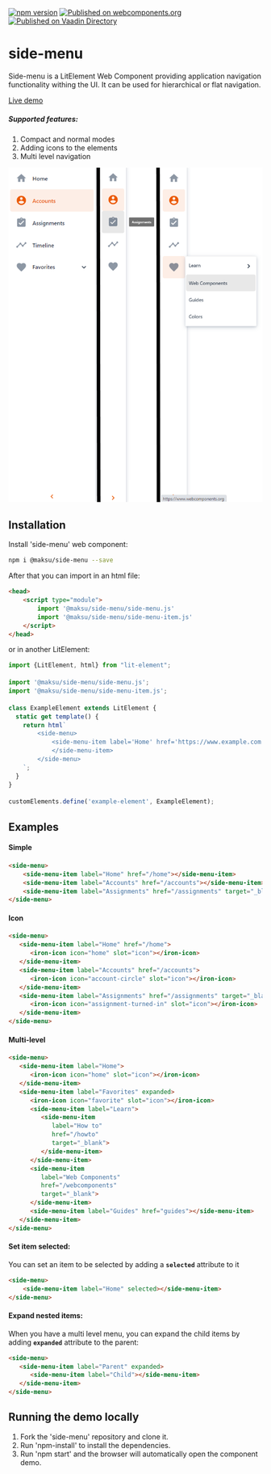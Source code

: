 [![npm version](https://badgen.net/npm/v/@maksu/side-menu)](https://www.npmjs.com/package/@maksu/side-menu)
[![Published on webcomponents.org](https://img.shields.io/badge/webcomponents.org-published-blue.svg)](https://www.webcomponents.org/element/@maksu/side-menu)
[![Published on Vaadin Directory](https://img.shields.io/badge/Vaadin%20Directory-published-00b4f0.svg)](https://vaadin.com/directory/component/gero1992side-menu)

# side-menu

Side-menu is a LitElement Web Component providing application navigation functionality withing the UI. 
It can be used for hierarchical or flat navigation.

[Live demo](https://gero1992.github.io/side-menu/)

##### Supported features:
1. Compact and normal modes
1. Adding icons to the elements
1. Multi level navigation

![Example of side-menu](https://github.com/gero1992/side-menu/blob/master/example.png)

## Installation
Install 'side-menu' web component:
```sh
npm i @maksu/side-menu --save
```
After that you can import in an html file:
```html
<head>
    <script type="module">
        import '@maksu/side-menu/side-menu.js'
        import '@maksu/side-menu/side-menu-item.js'
    </script>
</head>
```

or in another LitElement:
```js
import {LitElement, html} from "lit-element";

import '@maksu/side-menu/side-menu.js';
import '@maksu/side-menu/side-menu-item.js';

class ExampleElement extends LitElement {
  static get template() {
    return html`
        <side-menu>
            <side-menu-item label='Home' href='https://www.example.com'>
            </side-menu-item>
        </side-menu>
    `;
  }
}

customElements.define('example-element', ExampleElement);
```
 
## Examples

#### Simple
```html
<side-menu>
    <side-menu-item label="Home" href="/home"></side-menu-item>
    <side-menu-item label="Accounts" href="/accounts"></side-menu-item>
    <side-menu-item label="Assignments" href="/assignments" target="_blank"></side-menu-item>
</side-menu>
```

#### Icon
```html
<side-menu>
   <side-menu-item label="Home" href="/home">
      <iron-icon icon="home" slot="icon"></iron-icon>
   </side-menu-item>
   <side-menu-item label="Accounts" href="/accounts">
      <iron-icon icon="account-circle" slot="icon"></iron-icon>
   </side-menu-item>
   <side-menu-item label="Assignments" href="/assignments" target="_blank">
      <iron-icon icon="assignment-turned-in" slot="icon"></iron-icon>
   </side-menu-item>
</side-menu>
```

#### Multi-level
```html
<side-menu>
   <side-menu-item label="Home">
      <iron-icon icon="home" slot="icon"></iron-icon>
   </side-menu-item>
   <side-menu-item label="Favorites" expanded>
      <iron-icon icon="favorite" slot="icon"></iron-icon>
      <side-menu-item label="Learn">
         <side-menu-item
            label="How to"
            href="/howto"
            target="_blank">        
         </side-menu-item>
      </side-menu-item>
      <side-menu-item
         label="Web Components"
         href="/webcomponents"
         target="_blank">
      </side-menu-item>
      <side-menu-item label="Guides" href="guides"></side-menu-item>
   </side-menu-item>
</side-menu>
```

#### Set item selected:
You can set an item to be selected by adding a **`selected`** attribute to it
```html
<side-menu>
    <side-menu-item label="Home" selected></side-menu-item>
</side-menu>
```

#### Expand nested items:
When you have a multi level menu, you can expand the child items by adding **`expanded`** attribute to the parent:
```html
<side-menu>
   <side-menu-item label="Parent" expanded>
      <side-menu-item label="Child"></side-menu-item>
   </side-menu-item>
</side-menu>
```

## Running the demo locally
1. Fork the 'side-menu' repository and clone it.
1. Run 'npm-install' to install the dependencies.
1. Run 'npm start' and the browser will automatically open the component demo.
